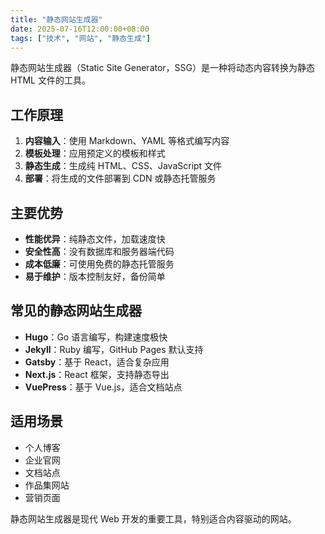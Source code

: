 ```yaml
---
title: "静态网站生成器"
date: 2025-07-16T12:00:00+08:00
tags: ["技术", "网站", "静态生成"]
---
```


静态网站生成器（Static Site Generator，SSG）是一种将动态内容转换为静态 HTML 文件的工具。

## 工作原理

1. **内容输入**：使用 Markdown、YAML 等格式编写内容
2. **模板处理**：应用预定义的模板和样式
3. **静态生成**：生成纯 HTML、CSS、JavaScript 文件
4. **部署**：将生成的文件部署到 CDN 或静态托管服务

## 主要优势

- **性能优异**：纯静态文件，加载速度快
- **安全性高**：没有数据库和服务器端代码
- **成本低廉**：可使用免费的静态托管服务
- **易于维护**：版本控制友好，备份简单

## 常见的静态网站生成器

- **Hugo**：Go 语言编写，构建速度极快
- **Jekyll**：Ruby 编写，GitHub Pages 默认支持
- **Gatsby**：基于 React，适合复杂应用
- **Next.js**：React 框架，支持静态导出
- **VuePress**：基于 Vue.js，适合文档站点

## 适用场景

- 个人博客
- 企业官网
- 文档站点
- 作品集网站
- 营销页面

静态网站生成器是现代 Web 开发的重要工具，特别适合内容驱动的网站。

